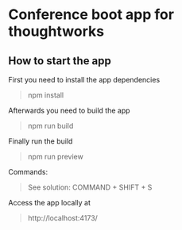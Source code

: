 # Conference boot app for thoughtworks

## How to start the app

First you need to install the app dependencies

> npm install

Afterwards you need to build the app

> npm run build

Finally run the build

> npm run preview

Commands:

> See solution: COMMAND + SHIFT + S

Access the app locally at

> http://localhost:4173/
